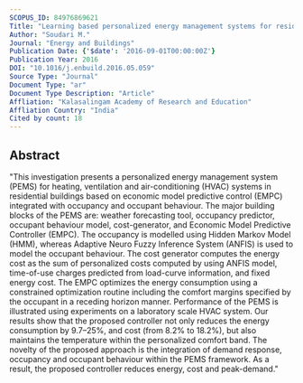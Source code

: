 ```yaml
---
SCOPUS_ID: 84976869621
Title: "Learning based personalized energy management systems for residential buildings"
Author: "Soudari M."
Journal: "Energy and Buildings"
Publication Date: {'$date': '2016-09-01T00:00:00Z'}
Publication Year: 2016
DOI: "10.1016/j.enbuild.2016.05.059"
Source Type: "Journal"
Document Type: "ar"
Document Type Description: "Article"
Affliation: "Kalasalingam Academy of Research and Education"
Affliation Country: "India"
Cited by count: 18
---
```


## Abstract
"This investigation presents a personalized energy management system (PEMS) for heating, ventilation and air-conditioning (HVAC) systems in residential buildings based on economic model predictive control (EMPC) integrated with occupancy and occupant behaviour. The major building blocks of the PEMS are: weather forecasting tool, occupancy predictor, occupant behaviour model, cost-generator, and Economic Model Predictive Controller (EMPC). The occupancy is modelled using Hidden Markov Model (HMM), whereas Adaptive Neuro Fuzzy Inference System (ANFIS) is used to model the occupant behaviour. The cost generator computes the energy cost as the sum of personalized costs computed by using ANFIS model, time-of-use charges predicted from load-curve information, and fixed energy cost. The EMPC optimizes the energy consumption using a constrained optimization routine including the comfort margins specified by the occupant in a receding horizon manner. Performance of the PEMS is illustrated using experiments on a laboratory scale HVAC system. Our results show that the proposed controller not only reduces the energy consumption by 9.7–25%, and cost (from 8.2% to 18.2%), but also maintains the temperature within the personalized comfort band. The novelty of the proposed approach is the integration of demand response, occupancy and occupant behaviour within the PEMS framework. As a result, the proposed controller reduces energy, cost and peak-demand."

